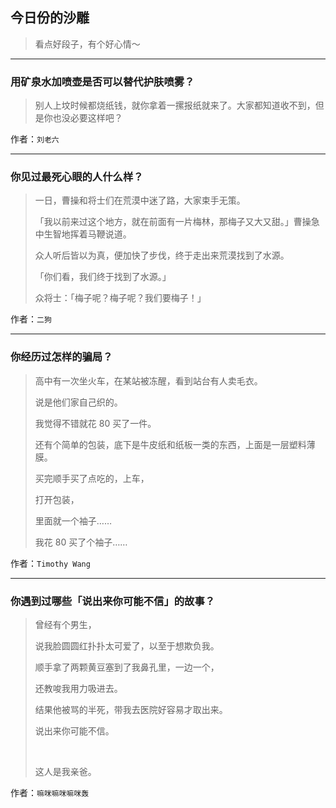 ## 今日份的沙雕

> 看点好段子，有个好心情～


 
---

### 用矿泉水加喷壶是否可以替代护肤喷雾？

> 别人上坟时候都烧纸钱，就你拿着一摞报纸就来了。大家都知道收不到，但是你也没必要这样吧？


作者：`刘老六`

---

### 你见过最死心眼的人什么样？

> 一日，曹操和将士们在荒漠中迷了路，大家束手无策。
> 
> 「我以前来过这个地方，就在前面有一片梅林，那梅子又大又甜。」曹操急中生智地挥着马鞭说道。
> 
> 众人听后皆以为真，便加快了步伐，终于走出来荒漠找到了水源。
> 
> 「你们看，我们终于找到了水源。」
> 
> 众将士：「梅子呢？梅子呢？我们要梅子！」


作者：`二狗`

---

### 你经历过怎样的骗局？

> 高中有一次坐火车，在某站被冻醒，看到站台有人卖毛衣。
> 
> 说是他们家自己织的。
> 
> 我觉得不错就花 80 买了一件。
> 
> 还有个简单的包装，底下是牛皮纸和纸板一类的东西，上面是一层塑料薄膜。
> 
> 买完顺手买了点吃的，上车，
> 
> 打开包装，
> 
> 里面就一个袖子……
> 
> 我花 80 买了个袖子……


作者：`Timothy Wang`

---

### 你遇到过哪些「说出来你可能不信」的故事？

> 曾经有个男生，
> 
> 说我脸圆圆红扑扑太可爱了，以至于想欺负我。
> 
> 顺手拿了两颗黄豆塞到了我鼻孔里，一边一个，
> 
> 还教唆我用力吸进去。
> 
> 结果他被骂的半死，带我去医院好容易才取出来。
> 
> 说出来你可能不信。
> 
>  
> 
> 这人是我亲爸。


作者：`嘛咪嘛咪嘛咪轰`